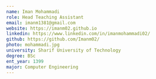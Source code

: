 ```yaml
---
name: Iman Mohammadi
role: Head Teaching Assistant
email: imanm1381@gmail.com
website: https://imanm02.github.io
linkedin: https://www.linkedin.com/in/imanmohammadi02/
github: https://github.com/Imanm02/
photo: mohammadi.jpg
university: Sharif University of Technology
degree: BSc
ent_year: 1399
major: Computer Engineering
---
```



